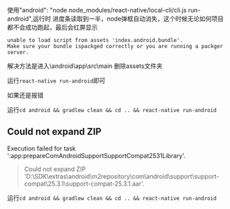 
使用"android": "node node_modules/react-native/local-cli/cli.js run-android",运行时
进度条读取到一半，node弹框自动消失，这个时候无论如何项目都不会成功跑起，最后会红屏显示
```
unable to load script from assets 'index.android.bundle'.
Make sure your bundle ispackged correctly or you are running a packger server.
```

解决方法是进入\android\app\src\main
删除assets文件夹

运行`react-native run-android`即可

如果还是报错

运行`cd android && gradlew clean && cd .. && react-native run-android`

## Could not expand ZIP

Execution failed for task ':app:prepareComAndroidSupportSupportCompat2531Library'.
> Could not expand ZIP 'D:\SDK\extras\android\m2repository\com\android\support\support-compat\25.3.1\support-compat-25.3.1.aar'.

运行`cd android && gradlew clean && cd .. && react-native run-android`